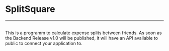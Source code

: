 # SplitSquare
<hr>
<br>
This is a programm to calculate expense splits between friends. As soon as the Backend Release v1.0 will be published, it will have an API available to public to connect your application to.
